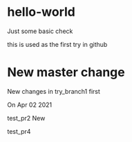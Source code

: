 # hello-world
Just some basic check 


this is used as the first try in github

New master change
=========================
New changes in try_branch1 first

On Apr 02 2021

test_pr2 New

test_pr4
